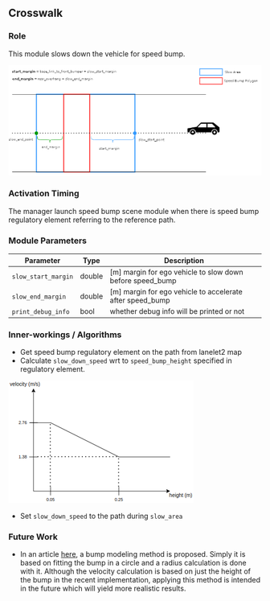 ## Crosswalk

### Role

This module slows down the vehicle for speed bump.

![speed_bump](docs/speed_bump/speed_bump.png)

### Activation Timing

The manager launch speed bump scene module when there is speed bump regulatory element referring to
the reference path.

### Module Parameters

| Parameter           | Type   | Description                                               |
| ------------------- | ------ | --------------------------------------------------------- |
| `slow_start_margin` | double | [m] margin for ego vehicle to slow down before speed_bump |
| `slow_end_margin`   | double | [m] margin for ego vehicle to accelerate after speed_bump |
| `print_debug_info`  | bool   | whether debug info will be printed or not                 |

### Inner-workings / Algorithms

- Get speed bump regulatory element on the path from lanelet2 map
- Calculate `slow_down_speed` wrt to `speed_bump_height` specified in regulatory element.

![speed_bump_vel_calc](docs/speed_bump/speed_bump_vel_calc.png)

- Set `slow_down_speed` to the path during `slow_area`

### Future Work

- In an article [here](https://journals.sagepub.com/doi/10.1155/2014/736576), a bump modeling method
  is proposed. Simply it is based on fitting the bump in a circle and a radius calculation is done
  with it. Although the velocity calculation is based on just the height of the bump in the recent
  implementation, applying this method is intended in the future which will yield more realistic
  results.
